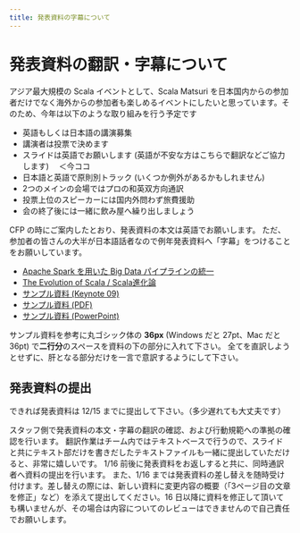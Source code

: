 ```yaml
---
title: 発表資料の字幕について
---
```


# 発表資料の翻訳・字幕について

アジア最大規模の Scala イベントとして、Scala Matsuri を日本国内からの参加者だけでなく海外からの参加者も楽しめるイベントにしたいと思っています。そのため、今年は以下のような取り組みを行う予定です

- 英語もしくは日本語の講演募集
- 講演者は投票で決めます
- スライドは英語でお願いします (英語が不安な方はこちらで翻訳などご協力します)　 ＜今ココ
- 日本語と英語で原則別トラック (いくつか例外があるかもしれません)
- 2つのメインの会場ではプロの和英双方向通訳
- 投票上位のスピーカーには国内外問わず旅費援助
- 会の終了後には一緒に飲み屋へ繰り出しましょう

CFP の時にご案内したとおり、発表資料の本文は英語でお願いします。
ただ、参加者の皆さんの大半が日本語話者なので例年発表資料へ「字幕」をつけることをお願いしています。

- [Apache Spark を用いた Big Data パイプラインの統一](http://www.slideshare.net/scalaconfjp/building-a-unified-data-pipline-in-spark)
- [The Evolution of Scala / Scala進化論](http://www.slideshare.net/scalaconfjp/the-evolution-of-scala-scala)
- [サンプル資料 (Keynote 09)](/img/sub-samples/sub-sample.key)
- [サンプル資料 (PDF)](/img/sub-samples/sub-sample.pdf)
- [サンプル資料 (PowerPoint)](/img/sub-samples/sub-sample.pptx)

サンプル資料を参考に丸ゴシック体の **36px** (Windows だと 27pt、Mac だと 36pt) で**二行分**のスペースを資料の下の部分に入れて下さい。
全てを直訳しようとせずに、肝となる部分だけを一言で意訳するようにして下さい。

## 発表資料の提出

できれば発表資料は 12/15 までに提出して下さい。（多少遅れても大丈夫です）

スタッフ側で発表資料の本文・字幕の翻訳の確認、および行動規範への準拠の確認を行います。
翻訳作業はチーム内ではテキストベースで行うので、スライドと共にテキスト部だけを書きだしたテキストファイルも一緒に提出していただけると、非常に嬉しいです。
1/16 前後に発表資料をお返しすると共に、同時通訳者へ資料の提出を行います。
また、1/16 までは発表資料の差し替えを随時受け付けます。差し替えの際には、新しい資料に変更内容の概要（「3ページ目の文章を修正」など）を添えて提出してください。16 日以降に資料を修正して頂いても構いませんが、その場合は内容についてのレビューはできませんので自己責任でお願いします。
